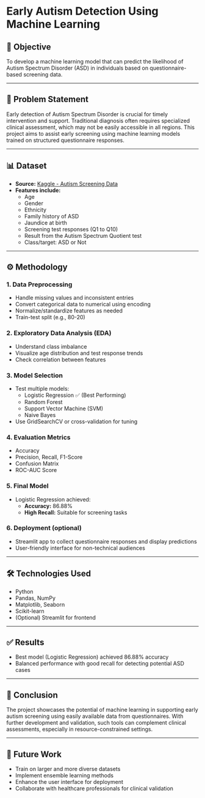 <h1>Early Autism Detection Using Machine Learning</h1>

<h2>📌 Objective</h2>
<p>To develop a machine learning model that can predict the likelihood of Autism Spectrum Disorder (ASD) in individuals based on questionnaire-based screening data.</p>

<hr>

<h2>🛑 Problem Statement</h2>
<p>Early detection of Autism Spectrum Disorder is crucial for timely intervention and support. Traditional diagnosis often requires specialized clinical assessment, which may not be easily accessible in all regions. This project aims to assist early screening using machine learning models trained on structured questionnaire responses.</p>

<hr>

<h2>📊 Dataset</h2>
<ul>
  <li><b>Source:</b> <a href="https://www.kaggle.com/datasets/fearless007/autism-screening-on-children" target="_blank">Kaggle - Autism Screening Data</a></li>
  <li><b>Features include:</b>
    <ul>
      <li>Age</li>
      <li>Gender</li>
      <li>Ethnicity</li>
      <li>Family history of ASD</li>
      <li>Jaundice at birth</li>
      <li>Screening test responses (Q1 to Q10)</li>
      <li>Result from the Autism Spectrum Quotient test</li>
      <li>Class/target: ASD or Not</li>
    </ul>
  </li>
</ul>

<hr>

<h2>⚙️ Methodology</h2>

<h3>1. Data Preprocessing</h3>
<ul>
  <li>Handle missing values and inconsistent entries</li>
  <li>Convert categorical data to numerical using encoding</li>
  <li>Normalize/standardize features as needed</li>
  <li>Train-test split (e.g., 80-20)</li>
</ul>

<h3>2. Exploratory Data Analysis (EDA)</h3>
<ul>
  <li>Understand class imbalance</li>
  <li>Visualize age distribution and test response trends</li>
  <li>Check correlation between features</li>
</ul>

<h3>3. Model Selection</h3>
<ul>
  <li>Test multiple models:
    <ul>
      <li>Logistic Regression ✅ (Best Performing)</li>
      <li>Random Forest</li>
      <li>Support Vector Machine (SVM)</li>
      <li>Naive Bayes</li>
    </ul>
  </li>
  <li>Use GridSearchCV or cross-validation for tuning</li>
</ul>

<h3>4. Evaluation Metrics</h3>
<ul>
  <li>Accuracy</li>
  <li>Precision, Recall, F1-Score</li>
  <li>Confusion Matrix</li>
  <li>ROC-AUC Score</li>
</ul>

<h3>5. Final Model</h3>
<ul>
  <li>Logistic Regression achieved:
    <ul>
      <li><b>Accuracy:</b> 86.88%</li>
      <li><b>High Recall:</b> Suitable for screening tasks</li>
    </ul>
  </li>
</ul>

<h3>6. Deployment (optional)</h3>
<ul>
  <li>Streamlit app to collect questionnaire responses and display predictions</li>
  <li>User-friendly interface for non-technical audiences</li>
</ul>

<hr>

<h2>🛠️ Technologies Used</h2>
<ul>
  <li>Python</li>
  <li>Pandas, NumPy</li>
  <li>Matplotlib, Seaborn</li>
  <li>Scikit-learn</li>
  <li>(Optional) Streamlit for frontend</li>
</ul>

<hr>

<h2>✅ Results</h2>
<ul>
  <li>Best model (Logistic Regression) achieved 86.88% accuracy</li>
  <li>Balanced performance with good recall for detecting potential ASD cases</li>
</ul>

<hr>

<h2>📝 Conclusion</h2>
<p>The project showcases the potential of machine learning in supporting early autism screening using easily available data from questionnaires. With further development and validation, such tools can complement clinical assessments, especially in resource-constrained settings.</p>

<hr>

<h2>🔮 Future Work</h2>
<ul>
  <li>Train on larger and more diverse datasets</li>
  <li>Implement ensemble learning methods</li>
  <li>Enhance the user interface for deployment</li>
  <li>Collaborate with healthcare professionals for clinical validation</li>
</ul>
